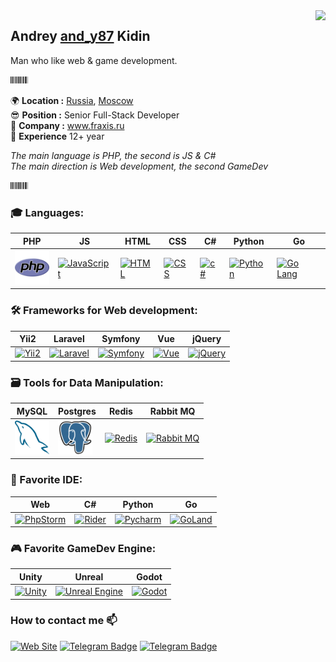 <img align='right' src="https://github-readme-stats.vercel.app/api/top-langs/?username=andy87&langs_count=5&hide_title=true">  

## Andrey [and_y87](https://t.me/and_y87) Kidin

Man who like web & game development.
  
𝄃𝄃𝄂𝄂𝄀𝄁𝄃𝄂𝄂𝄃   
  
🌍 **Location :** <a href="https://www.google.ru/maps/place/%D0%A0%D0%BE%D1%81%D1%81%D0%B8%D1%8F/" target="_blank">Russia</a>, <a href="https://www.google.ru/maps/place/%D0%9C%D0%BE%D1%81%D0%BA%D0%B2%D0%B0/@55.5810336,36.7262267,9z/" target="_blank">Moscow</a>  
😎 **Position :** Senior Full-Stack Developer  
💼 **Company :** www.fraxis.ru  
🚀 **Experience** 12+ year  

  _The main language is PHP, the second is JS & C#_  
  _The main direction is Web development, the second GameDev_
  
𝄃𝄃𝄂𝄂𝄀𝄁𝄃𝄂𝄂𝄃  
  
### 🎓 Languages:
| PHP | JS | HTML | CSS | C# | Python | Go |
|----------|----------|----------|----------|----------|----------|----------|
| <a href="https://www.php.net/"><img src="https://github.com/devicons/devicon/blob/master/icons/php/php-original.svg" title="PHP" alt="PHP" width=55 height=55></a> | <a href="https://javascript.ru/"><img src="https://cdn.jsdelivr.net/gh/devicons/devicon@latest/icons/javascript/javascript-original.svg" title="JavaScript" alt="JavaScript" width=55 height=55 ></a> | <a href="https://html.com/html5/"><img src="https://cdn.jsdelivr.net/gh/devicons/devicon@latest/icons/html5/html5-original.svg" title="HTML" alt="HTML" width=55 height=55 ></a> | <a href="https://www.w3.org/Style/CSS"><img src="https://cdn.jsdelivr.net/gh/devicons/devicon@latest/icons/css3/css3-original.svg" title="CSS" alt="CSS" width=55 height=55 ></a> | <a href="https://dotnet.microsoft.com/en-us/languages/csharp"><img src="https://cdn.jsdelivr.net/gh/devicons/devicon@latest/icons/csharp/csharp-original.svg" title="c#"  alt="c#" width=55 height=55 ></a> | <a href="https://www.python.org"><img src="https://cdn.jsdelivr.net/gh/devicons/devicon@latest/icons/python/python-original.svg" title="Python" alt="Python" width=55 height=55></a> | <a href="https://go.dev/"><img src="https://cdn.jsdelivr.net/gh/devicons/devicon@latest/icons/go/go-original.svg" title="Go" alt="Go Lang" width=55 height=55></a>  |
  
### 🛠️ Frameworks for Web development:
| Yii2 | Laravel | Symfony | Vue | jQuery |
|----------|----------|----------|----------|----------|
| <a href="https://www.yiiframework.com"><img src="https://cdn.jsdelivr.net/gh/devicons/devicon@latest/icons/yii/yii-original.svg" title="Yii2" alt="Yii2" width=55 height=55></a> | <a href="https://laravel.com"><img src="https://cdn.jsdelivr.net/gh/devicons/devicon@latest/icons/laravel/laravel-original.svg" title="Laravel" alt="Laravel" width=55 height=55></a> | <a href="https://symfony.com"><img src="https://cdn.jsdelivr.net/gh/devicons/devicon@latest/icons/symfony/symfony-original.svg" title="Symfony" alt="Symfony" width=55 height=55></a> | <a href="https://vuejs.org"><img src="https://cdn.jsdelivr.net/gh/devicons/devicon@latest/icons/vuejs/vuejs-original.svg" title="Vue" alt="Vue" width=55 height=55></a> | <a href="https://jquery.com"><img src="https://cdn.jsdelivr.net/gh/devicons/devicon@latest/icons/jquery/jquery-original.svg" title="jQuery" alt="jQuery" width=55 height=55></a> |
  
### 🗃️ Tools for Data Manipulation:
| MySQL | Postgres | Redis | Rabbit MQ |
|----------|----------|----------|----------|
| <a href="https://www.mysql.com"><img src="https://github.com/devicons/devicon/blob/master/icons/mysql/mysql-original.svg" title="MySQL" alt="MySQL" width=55 height=55></a> | <a href="https://www.postgresql.org"><img src="https://github.com/devicons/devicon/blob/master/icons/postgresql/postgresql-original.svg" title="PostgreSQL" alt="PostgreSQL" width=55 height=55></a> | <a href="https://www.redis.com"><img src="https://cdn.jsdelivr.net/gh/devicons/devicon@latest/icons/redis/redis-original.svg" title="Redis" alt="Redis"  width=55 height=55 ></a> | <a href="https://www.rabbitmq.com"><img src="https://cdn.jsdelivr.net/gh/devicons/devicon@latest/icons/rabbitmq/rabbitmq-original.svg" title="Rabbit MQ" alt="Rabbit MQ"  width=55 height=55 ></a> |
  
### 🎨 Favorite IDE:
| Web | C# | Python | Go |
|----------|----------|----------|----------|
| <a href="https://www.jetbrains.com/phpstorm/"><img src="https://cdn.jsdelivr.net/gh/devicons/devicon@latest/icons/phpstorm/phpstorm-original.svg" title="PhpStorm" alt="PhpStorm" width=55 height=55></a> | <a href="https://www.jetbrains.com/rider/"><img src="https://cdn.jsdelivr.net/gh/devicons/devicon@latest/icons/rider/rider-original.svg"  title="Rider" alt="Rider" width=55 height=55></a> | <a href="https://www.jetbrains.com/pycharm/"><img src="https://cdn.jsdelivr.net/gh/devicons/devicon@latest/icons/pycharm/pycharm-original.svg" title="Pycharm" alt="Pycharm" width=55 height=55></a> | <a href="https://www.jetbrains.com/go/"><img src="https://cdn.jsdelivr.net/gh/devicons/devicon@latest/icons/goland/goland-original.svg" title="GoLand" alt="GoLand" width=55 height=55></a> |
  
### 🎮 Favorite GameDev Engine:
| Unity | Unreal | Godot | 
|----------|----------|----------|
|<a href="https://unity.com/ru/products/unity-engine" target="_blank"><img src="https://cdn.jsdelivr.net/gh/devicons/devicon@latest/icons/unity/unity-original.svg" title="Unity" alt="Unity" width=55 height=55></a> | <a href="https://www.unrealengine.com/en-US/unreal-engine-5" target="_blank"><img src="https://cdn.jsdelivr.net/gh/devicons/devicon@latest/icons/unrealengine/unrealengine-original.svg" title="Unreal Engine" alt="Unreal Engine" width=55 height=55></a> | <a href="https://godotengine.org/"><img src="https://cdn.jsdelivr.net/gh/devicons/devicon@latest/icons/godot/godot-original.svg" title="Godot" alt="Godot" width=55 height=55></a> | 


### How to contact me :mailbox:
[![Web Site](https://img.shields.io/badge/site-andy87.ru-blue)](https://andy87.ru)
[![Telegram Badge](https://img.shields.io/badge/Telegram-blue?style=flat&logo=telegram&logoColor=white)](https://t.me/and_y87)
[![Telegram Badge](https://img.shields.io/badge/%D0%B2%D0%BA%D0%BE%D0%BD%D1%82%D0%B0%D0%BA%D1%82%D0%B5-blue?style=flat&logo=vk&logoColor=white)](https://vk.com/id806034)
